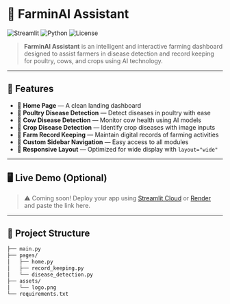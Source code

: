 # 🚜 FarminAI Assistant

![Streamlit](https://img.shields.io/badge/Built%20with-Streamlit-blue?logo=streamlit)
![Python](https://img.shields.io/badge/Python-3.8+-blue.svg)
![License](https://img.shields.io/badge/License-MIT-green.svg)

> **FarminAI Assistant** is an intelligent and interactive farming dashboard designed to assist farmers in disease detection and record keeping for poultry, cows, and crops using AI technology.

---

## 📌 Features

- 🏡 **Home Page** — A clean landing dashboard
- 🐔 **Poultry Disease Detection** — Detect diseases in poultry with ease
- 🐄 **Cow Disease Detection** — Monitor cow health using AI models
- 🌾 **Crop Disease Detection** — Identify crop diseases with image inputs
- 📒 **Farm Record Keeping** — Maintain digital records of farming activities
- 🎨 **Custom Sidebar Navigation** — Easy access to all modules
- 📱 **Responsive Layout** — Optimized for wide display with `layout="wide"`

---

## 🖥️ Live Demo (Optional)

> ⚠️ Coming soon! Deploy your app using [Streamlit Cloud](https://streamlit.io/cloud) or [Render](https://render.com/) and paste the link here.

---

## 📂 Project Structure

```bash
├── main.py
├── pages/
│   ├── home.py
│   ├── record_keeping.py
│   └── disease_detection.py
├── assets/
│   └── logo.png
└── requirements.txt
